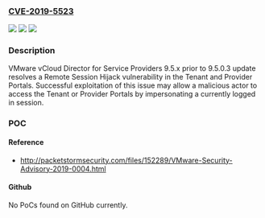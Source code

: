 ### [CVE-2019-5523](https://cve.mitre.org/cgi-bin/cvename.cgi?name=CVE-2019-5523)
![](https://img.shields.io/static/v1?label=Product&message=VMware%20vCloud%20Director%20for%20Service%20Providers%20(vCD)&color=blue)
![](https://img.shields.io/static/v1?label=Version&message=n%2Fa&color=blue)
![](https://img.shields.io/static/v1?label=Vulnerability&message=Remote%20Session%20Hijack%20vulnerability&color=brighgreen)

### Description

VMware vCloud Director for Service Providers 9.5.x prior to 9.5.0.3 update resolves a Remote Session Hijack vulnerability in the Tenant and Provider Portals. Successful exploitation of this issue may allow a malicious actor to access the Tenant or Provider Portals by impersonating a currently logged in session.

### POC

#### Reference
- http://packetstormsecurity.com/files/152289/VMware-Security-Advisory-2019-0004.html

#### Github
No PoCs found on GitHub currently.

